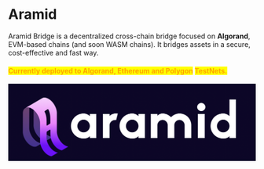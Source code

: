 
# Aramid 

Aramid Bridge is a decentralized cross-chain bridge focused on **Algorand**, EVM-based chains (and soon WASM chains). It bridges assets in a secure, cost-effective and fast way.

#### <mark style="color:orange;">**Currently deployed to Algorand, Ethereum and Polygon**</mark> <mark style="color:orange;"></mark><mark style="color:orange;">TestNets</mark><mark style="color:orange;">**.**</mark>

![](./logo.png)

